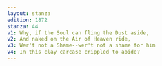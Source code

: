 ```yaml
---
layout: stanza
edition: 1872
stanza: 44
v1: Why, if the Soul can fling the Dust aside,
v2: And naked on the Air of Heaven ride,
v3: Wer't not a Shame--wer't not a shame for him
v4: In this clay carcase crippled to abide?
---
```

